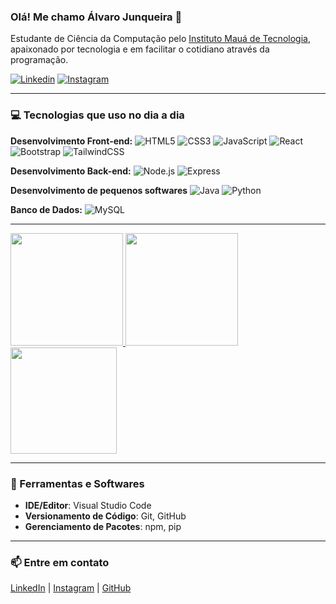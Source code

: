 ### Olá! Me chamo Álvaro Junqueira 👋
Estudante de Ciência da Computação pelo [Instituto Mauá de Tecnologia](https://maua.br), apaixonado por tecnologia e em facilitar o cotidiano através da programação.

[![Linkedin](https://img.shields.io/badge/LinkedIn-0077B5?style=for-the-badge&logo=linkedin&logoColor=white)](https://www.linkedin.com/in/alvaro-junqueira-16b58b277?utm_source=share&utm_campaign=share_via&utm_content=profile&utm_medium=android_app)
[![Instagram](https://img.shields.io/badge/Instagram-E4405F?style=for-the-badge&logo=instagram&logoColor=white)](https://instagram.com/alvarojnq)

---

### 💻 Tecnologias que uso no dia a dia

**Desenvolvimento Front-end:**
![HTML5](https://img.shields.io/badge/-HTML5-E34F26?style=for-the-badge&logo=html5&logoColor=white)
![CSS3](https://img.shields.io/badge/-CSS3-1572B6?style=for-the-badge&logo=css3)
![JavaScript](https://img.shields.io/badge/-JavaScript-F7DF1E?style=for-the-badge&logo=javascript&logoColor=black)
![React](https://img.shields.io/badge/-React-61DAFB?style=for-the-badge&logo=react&logoColor=black)
![Bootstrap](https://img.shields.io/badge/Bootstrap-563D7C?style=for-the-badge&logo=bootstrap&logoColor=white)
![TailwindCSS](https://img.shields.io/badge/-TailwindCSS-38B2AC?style=for-the-badge&logo=tailwindcss&logoColor=white)


**Desenvolvimento Back-end:**
![Node.js](https://img.shields.io/badge/-Node.js-339933?style=for-the-badge&logo=node.js&logoColor=white)
![Express](https://img.shields.io/badge/-Express.js-000000?style=for-the-badge&logo=express&logoColor=white)

**Desenvolvimento de pequenos softwares**
![Java](https://img.shields.io/badge/-Java-007396?style=for-the-badge&logo=java)
![Python](https://img.shields.io/badge/-Python-3776AB?style=for-the-badge&logo=python&logoColor=white)

**Banco de Dados:**
![MySQL](https://img.shields.io/badge/-MySQL-4479A1?style=for-the-badge&logo=mysql&logoColor=white)

---

<div>
  <a href="https://github.com/alvarojnq1">
    <img height="180em" src="https://github-readme-stats.vercel.app/api?username=alvarojnq1&show_icons=true&theme=tokyonight&include_all_commits=true&count_private=true"/>
  </a>
  <a href="https://github.com/alvarojnq1">
    <img height="180em" src="https://github-readme-stats.vercel.app/api/top-langs/?username=alvarojnq1&layout=compact&langs_count=16&theme=dark"/>
  </a>
  <a href="https://github.com/alvarojnq1">
    <img height="170em" src="https://streak-stats.demolab.com/?user=alvarojnq1&theme=dark"/>
  </a>
</div>

---

### 🔧 Ferramentas e Softwares

- **IDE/Editor**: Visual Studio Code
- **Versionamento de Código**: Git, GitHub
- **Gerenciamento de Pacotes**: npm, pip

---

### 📫 Entre em contato

[LinkedIn](https://www.linkedin.com/in/alvaro-junqueira-16b58b277?utm_source=share&utm_campaign=share_via&utm_content=profile&utm_medium=android_app) | [Instagram](https://instagram.com/alvarojnq) | [GitHub](https://github.com/alvarojnq1)
